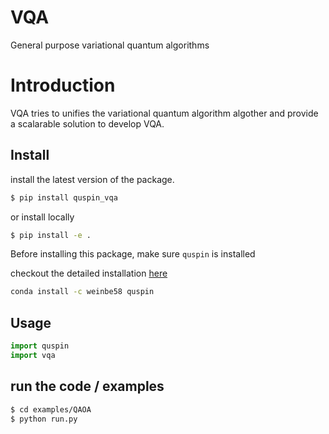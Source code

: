 # VQA

General purpose variational quantum algorithms


# Introduction 

VQA tries to unifies the variational quantum algorithm algother and provide a scalarable solution to develop VQA. 

## Install

install the latest version of the package.
``` bash
$ pip install quspin_vqa
```

or install locally 

```bash 
$ pip install -e .
```

Before installing this package, make sure `quspin` is installed

checkout the detailed installation [here](https://github.com/weinbe58/QuSpin#installation)
```bash
conda install -c weinbe58 quspin
```

## Usage


```python
import quspin
import vqa
```

## run the code / examples

```bash
$ cd examples/QAOA
$ python run.py
```